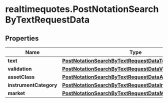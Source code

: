# realtimequotes.PostNotationSearchByTextRequestData

## Properties

Name | Type | Description | Notes
------------ | ------------- | ------------- | -------------
**text** | [**PostNotationSearchByTextRequestDataText**](PostNotationSearchByTextRequestDataText.md) |  | 
**validation** | [**PostNotationSearchByTextRequestDataValidation**](PostNotationSearchByTextRequestDataValidation.md) |  | [optional] 
**assetClass** | [**PostNotationSearchByTextRequestDataAssetClass**](PostNotationSearchByTextRequestDataAssetClass.md) |  | [optional] 
**instrumentCategory** | [**PostNotationSearchByTextRequestDataInstrumentCategory**](PostNotationSearchByTextRequestDataInstrumentCategory.md) |  | [optional] 
**market** | [**PostNotationSearchByTextRequestDataMarket**](PostNotationSearchByTextRequestDataMarket.md) |  | [optional] 


